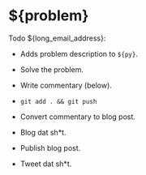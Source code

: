 # ${problem}

Todo ${long_email_address}:

* Adds problem description to `${py}`.

* Solve the problem.

* Write commentary (below).

* `git add . && git push`

* Convert commentary to blog post.

* Blog dat sh*t.

* Publish blog post.

* Tweet dat sh*t. 

